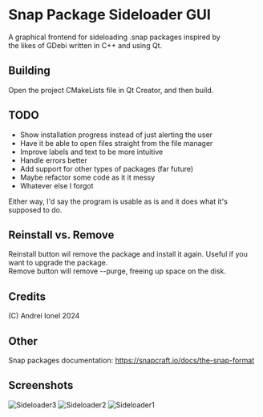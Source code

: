 # Snap Package Sideloader GUI
A graphical frontend for sideloading .snap packages inspired by  
the likes of GDebi written in C++ and using Qt.   
## Building
Open the project CMakeLists file in Qt Creator, and then build.
## TODO
- Show installation progress instead of just alerting the user  
- Have it be able to open files straight from the file manager  
- Improve labels and text to be more intuitive
- Handle errors better
- Add support for other types of packages (far future)
- Maybe refactor some code as it it messy
- Whatever else I forgot
  
Either way, I'd say the program is usable as is and it does what it's supposed to do.
## Reinstall vs. Remove
Reinstall button wil remove the package and install it again. Useful if you want to upgrade the package.  
Remove button will remove --purge, freeing up space on the disk.
## Credits
(C) Andrei Ionel 2024
## Other
Snap packages documentation: https://snapcraft.io/docs/the-snap-format 
## Screenshots
![Sideloader3](https://github.com/user-attachments/assets/fca5dedd-63e5-495e-b11c-ade17dda5c7a)
![Sideloader2](https://github.com/user-attachments/assets/2fe95c8e-8d5e-477e-bdbc-9494d753ad8e)
![Sideloader1](https://github.com/user-attachments/assets/79dbf7d8-88f6-4fcc-ac8c-93c7048adf57)


